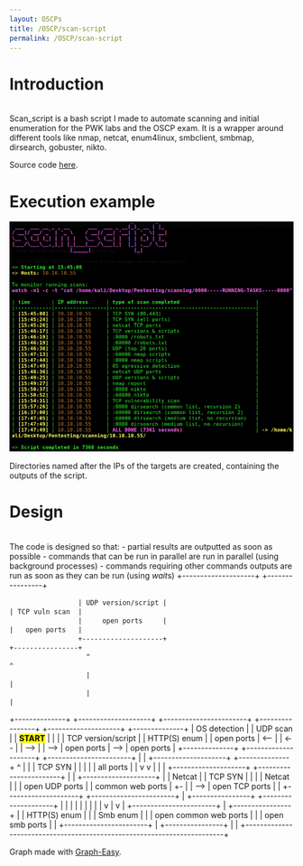 ```yaml
---
layout: OSCPs
title: /OSCP/scan-script
permalink: /OSCP/scan-script
---
```


<h1>Introduction</h1>

<p><br>Scan_script is a bash script I made to automate scanning and initial enumeration for the PWK labs and the OSCP exam. It is a wrapper around different tools like nmap, netcat, enum4linux, smbclient, smbmap, dirsearch, gobuster, nikto.

Source code <a href="https://github.com/Plotkine/scan_script" target="_blank" rel="noopener noreferrer">here</a>.</p>

<h1>Execution example</h1>

<p><img src="/OSCP/scan-script/execution-example.png" alt="execution example" width="800" height="auto">

Directories named after the IPs of the targets are created, containing the outputs of the script. 

<h1>Design</h1>

<p><br>The code is designed so that:
- partial results are outputted as soon as possible
- commands that can be run in parallel are run in parallel (using background processes)
- commands requiring other commands outputs are run as soon as they can be run (using <i>wait</i>s)

<!--  <img src="/OSCP/scan-script/flow.png" alt="script flow" width="800" height="auto"></p> -->

<!--<div class="container-ascii-graph">-->                     +--------------------+                                   +----------------+
                     | UDP version/script |                                   | TCP vuln scan  |
                     |     open ports     |                                   |   open ports   |
                     +--------------------+                                   +----------------+
                       ^                                                        ^
                       |                                                        |
                       |                                                        |
+--------------+     +--------------------+     +-----------------------+     +----------------+     +--------------------+     +--------------+
| OS detection |     |      UDP scan      |     |         <mark><b>START</b></mark>         |     |                |     | TCP version/script |     | HTTP(S) enum |
|  open ports  | <-- |                    | <-- |                       | --> |                | --> |     open ports     | --> |  open ports  |
+--------------+     +--------------------+     +-----------------------+     |                |     +--------------------+     +--------------+
  ^                    |                          |                           |    TCP SYN     |
  |                    |                          |                           |   all ports    |
  |                    v                          v                           |                |
  |                  +--------------------+     +-----------------------+     |                |     +--------------------+
  |                  |       Netcat       |     |        TCP SYN        |     |                |     |       Netcat       |
  |                  |   open UDP ports   |     |   common web ports    |  +- |                | --> |   open TCP ports   |
  |                  +--------------------+     +-----------------------+  |  +----------------+     +--------------------+
  |                                               |                        |    |
  |                                               |                        |    |
  |                                               v                        |    v
  |                                             +-----------------------+  |  +----------------+
  |                                             |     HTTP(S) enum      |  |  |    Smb enum    |
  |                                             | open common web ports |  |  | open smb ports |
  |                                             +-----------------------+  |  +----------------+
  |                                                                        |
  +------------------------------------------------------------------------+<!--</div>--></p>

<p>Graph made with <a href="https://github.com/ironcamel/Graph-Easy" target="_blank" rel="noopener noreferrer">Graph-Easy</a>.</p>

<!-- <p>Source code and instructions on how to use this script <a href="https://github.com/Plotkine/scan_script" target="_blank" rel="noopener noreferrer">here</a>.</p> -->
